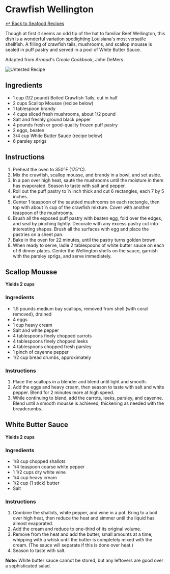 # Crawfish Wellington

[&larrhk; Back to Seafood Recipes](./README.md)

Though at first it seems an odd tip of the hat to familiar Beef Wellington, this dish is a wonderful variation spotlighting Louisiana's most versatile shellfish. A filling of crawfish tails, mushrooms, and scallop mousse is sealed in puff pastry and served in a pool of White Butter Sauce.

Adapted from _Arnaud's Creole Cookbook_, John DeMers

![Untested Recipe](https://badgen.net/badge/untested/recipe/AA4A44)

## Ingredients

- 1 cup (1/2 pound) Boiled Crawfish Tails, cut in half
- 2 cups Scallop Mousse (recipe below)
- 1 tablespoon brandy
- 4 cups sliced fresh mushrooms, about 1/2 pound
- Salt and freshly ground black pepper
- 4 pounds fresh or good-quality frozen puff pastry
- 2 eggs, beaten
- 3/4 cup White Butter Sauce (recipe below)
- 6 parsley sprigs

## Instructions

1. Preheat the oven to 350°F (175°C).
2. Mix the crawfish, scallop mousse, and brandy in a bowl, and set aside.
3. In a pan over high heat, sauté the mushrooms until the moisture in them has evaporated. Season to taste with salt and pepper.
4. Roll out the puff pastry to ½ inch thick and cut 6 rectangles, each 7 by 5 inches.
5. Center 1 teaspoon of the sautéed mushrooms on each rectangle, then top with about ½ cup of the crawfish mixture. Cover with another teaspoon of the mushrooms.
6. Brush all the exposed puff pastry with beaten egg, fold over the edges, and seal by pinching lightly. Decorate with any excess pastry cut into interesting shapes. Brush all the surfaces with egg and place the pastries on a sheet pan.
7. Bake in the oven for 22 minutes, until the pastry turns golden brown.
8. When ready to serve, ladle 2 tablespoons of white butter sauce on each of 6 dinner plates. Center the Wellington shells on the sauce, garnish with the parsley sprigs, and serve immediately.

## Scallop Mousse

**Yields 2 cups**

### Ingredients

- 1.5 pounds medium bay scallops, removed from shell (with coral removed), drained
- 4 eggs
- 1 cup heavy cream
- Salt and white pepper
- 4 tablespoons finely chopped carrots
- 4 tablespoons finely chopped leeks
- 4 tablespoons chopped fresh parsley
- 1 pinch of cayenne pepper
- 1/2 cup bread crumbs, approximately

### Instructions

1. Place the scallops in a blender and blend until light and smooth.
2. Add the eggs and heavy cream, then season to taste with salt and white pepper. Blend for 2 minutes more at high speed.
3. While continuing to blend, add the carrots, leeks, parsley, and cayenne. Blend until a smooth mousse is achieved, thickening as needed with the breadcrumbs.

## White Butter Sauce

**Yields 2 cups**

### Ingredients

- 1/8 cup chopped shallots
- 1/4 teaspoon coarse white pepper
- 1 1/2 cups dry white wine
- 1/4 cup heavy cream
- 1/2 cup (1 stick) butter
- Salt

### Instructions

1. Combine the shallots, white pepper, and wine in a pot. Bring to a boil over high heat, then reduce the heat and simmer until the liquid has almost evaporated.
2. Add the cream and reduce to one-third of its original volume.
3. Remove from the heat and add the butter, small amounts at a time, whipping with a whisk until the butter is completely mixed with the cream. (The sauce will separate if this is done over heat.)
4. Season to taste with salt.

**Note:** White butter sauce cannot be stored, but any leftovers are good over a sophisticated salad.